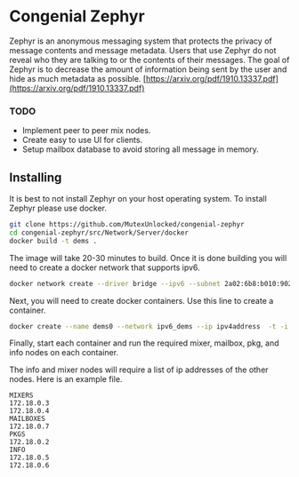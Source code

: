 # Congenial Zephyr

Zephyr is an anonymous messaging system that protects the privacy of message contents and message metadata. Users that use Zephyr do not reveal who they are talking to or the contents of their messages. The goal of Zephyr is to decrease the amount of information being sent by the user and hide as much metadata as possible. [https://arxiv.org/pdf/1910.13337.pdf](https://arxiv.org/pdf/1910.13337.pdf)

### TODO

* Implement peer to peer mix nodes.
* Create easy to use UI for clients.
* Setup mailbox database to avoid storing all message in memory.

## Installing

It is best to not install Zephyr on your host operating system. To install Zephyr please use docker.

```bash
git clone https://github.com/MutexUnlocked/congenial-zephyr
cd congenial-zephyr/src/Network/Server/docker
docker build -t dems .
```

The image will take 20-30 minutes to build. Once it is done building you will need to create a docker network that supports ipv6. 

```bash
docker network create --driver bridge --ipv6 --subnet 2a02:6b8:b010:9020:1::/80 ipv6_dems
```

Next, you will need to create docker containers. Use this line to create a container.

```bash
docker create --name dems0 --network ipv6_dems --ip ipv4address  -t -i dems
```

Finally, start each container and run the required mixer, mailbox,  pkg, and info nodes on each container. 

The info and mixer nodes will require a list of ip addresses of the other nodes. Here is an example file.

```text
MIXERS
172.18.0.3
172.18.0.4
MAILBOXES
172.18.0.7
PKGS
172.18.0.2
INFO
172.18.0.5
172.18.0.6
```



